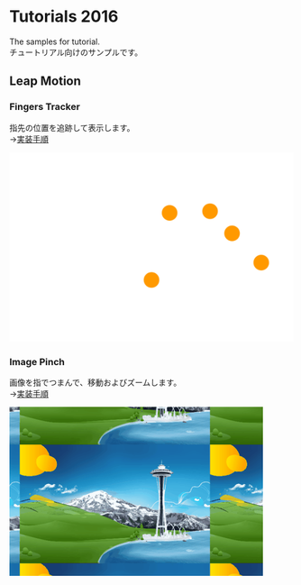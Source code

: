 # Tutorials 2016

The samples for tutorial.  
チュートリアル向けのサンプルです。

## Leap Motion
### Fingers Tracker
指先の位置を追跡して表示します。  
→[実装手順](https://github.com/sakapon/Tutorials-2016/wiki/Leap-Fingers-Tracker)

![Fingers Tracker](Images/Leap-v2/FingersTrackerLeap.gif)

### Image Pinch
画像を指でつまんで、移動およびズームします。  
→[実装手順](https://github.com/sakapon/Tutorials-2016/wiki/Leap-Image-Pinch)

![Image Pinch](Images/Leap-v2/ImagePinchLeap.gif)
